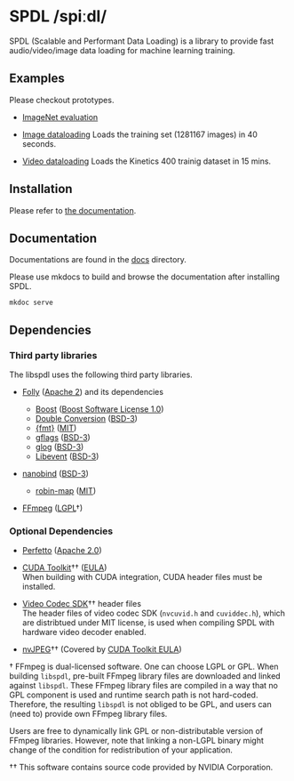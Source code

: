 # SPDL /spiːdl/

SPDL (Scalable and Performant Data Loading) is a library to provide fast
audio/video/image data loading for machine learning training.

## Examples

Please checkout prototypes.

- [ImageNet evaluation](./src/prototypes/imagenet_classification.py)

- [Image dataloading](./src/prototypes/image_dataloading.py)
Loads the training set (1281167 images) in 40 seconds.

- [Video dataloading](./src/prototypes/video_dataloading.py)
Loads the Kinetics 400 trainig dataset in 15 mins.

## Installation

Please refer to [the documentation](./docs/installation.md).

## Documentation

Documentations are found in the [docs](./docs) directory.

Please use mkdocs to build and browse the documentation after installing SPDL.

```
mkdoc serve
```

## Dependencies

### Third party libraries

The libspdl uses the following third party libraries.

* [Folly](https://github.com/facebook/folly) ([Apache 2](https://github.com/facebook/folly/blob/main/LICENSE)) and its dependencies
   * [Boost](https://github.com/boostorg/boost/) ([Boost Software License 1.0](https://github.com/boostorg/boost/blob/boost-1.84.0/LICENSE_1_0.txt))
   * [Double Conversion](https://github.com/google/double-conversion) ([BSD-3](https://github.com/google/double-conversion/blob/v3.3.0/LICENSE))
   * [{fmt}](https://github.com/fmtlib/fmt) ([MIT](https://github.com/fmtlib/fmt/blob/10.1.1/LICENSE.rst))
   * [gflags](https://github.com/gflags/gflags) ([BSD-3](https://github.com/gflags/gflags/blob/v2.2.0/COPYING.txt))
   * [glog](https://github.com/google/glog) ([BSD-3](https://github.com/google/glog/blob/v0.5.0/COPYING))
   * [Libevent](https://github.com/libevent/libevent) ([BSD-3](https://github.com/mthrok/libevent/blob/release-2.1.12-stable-patch/LICENSE))

* [nanobind](https://github.com/wjakob/nanobind) ([BSD-3](https://github.com/wjakob/nanobind/blob/v1.9.0/LICENSE))
   * [robin-map](https://github.com/Tessil/robin-map/) ([MIT](https://github.com/Tessil/robin-map/blob/v1.3.0/LICENSE))

* [FFmpeg](https://github.com/FFmpeg/FFmpeg) ([LGPL](https://github.com/FFmpeg/FFmpeg/blob/master/COPYING.LGPLv2.1)†)

### Optional Dependencies

* [Perfetto](https://perfetto.dev/docs/instrumentation/tracing-sdk) ([Apache 2.0](https://github.com/google/perfetto/blob/v41.0/LICENSE))

* [CUDA Toolkit](https://developer.nvidia.com/cuda-toolkit)†† ([EULA](https://docs.nvidia.com/cuda/eula/index.html))    
When building with CUDA integration, CUDA header files must be installed.

* [Video Codec SDK](https://gitlab.com/nvidia/video/video-codec-sdk)†† header files    
The header files of video codec SDK (`nvcuvid.h` and `cuviddec.h`), which are distribtued under MIT license, is used when compiling SPDL with hardware video decoder enabled.

* [nvJPEG](https://docs.nvidia.com/cuda/nvjpeg/index.html)†† (Covered by [CUDA Toolkit EULA](https://docs.nvidia.com/cuda/eula/index.html))

† FFmpeg is dual-licensed software. One can choose LGPL or GPL. When building `libspdl`, pre-built FFmpeg library files are downloaded and linked against `libspdl`. These FFmpeg library files are compiled in a way that no GPL component is used and runtime search path is not hard-coded. Therefore, the resulting `libspdl` is not obliged to be GPL, and users can (need to) provide own FFmpeg library files.

Users are free to dynamically link GPL or non-distributable version of FFmpeg libraries. However, note that linking a non-LGPL binary might change of the condition for redistribution of your application.

†† This software contains source code provided by NVIDIA Corporation.
